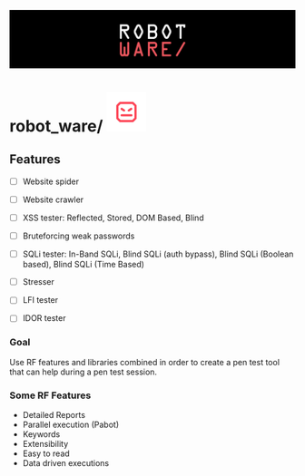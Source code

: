 ![cover](brand-assets/cover.png)

<h1>robot_ware/ <img src="brand-assets/robotware.svg" width="70"/></h1>

## Features

- [ ] Website spider
- [ ] Website crawler
- [ ] XSS tester: Reflected, Stored, DOM Based, Blind
- [ ] Bruteforcing weak passwords
- [ ] SQLi tester: In-Band SQLi, Blind SQLi (auth bypass), Blind SQLi (Boolean based), Blind SQLi (Time Based)
- [ ] Stresser
- [ ] LFI tester
- [ ] IDOR tester
 

### Goal

Use RF features and libraries combined in order to create a pen test tool 
that can help during a pen test session.

### Some RF Features

- Detailed Reports 
- Parallel execution (Pabot)
- Keywords 
- Extensibility
- Easy to read
- Data driven executions
